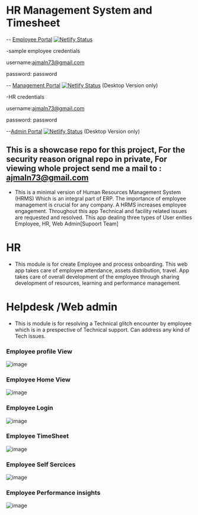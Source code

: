 # HR Management System and Timesheet
-- [Employee Portal](https://hr-stack.xyz)
[![Netlify Status](https://api.netlify.com/api/v1/badges/c215a0b7-64ca-49d6-862b-3633c953dad9/deploy-status)](https://app.netlify.com/sites/hr-stack/deploys)

-sample employee credentials

username:ajmaln73@gmail.com

password: password


-- [Management Portal](https://management.hr-stack.xyz) 
[![Netlify Status](https://api.netlify.com/api/v1/badges/33f2d74e-3878-4660-9c95-48a695b78a44/deploy-status)](https://app.netlify.com/sites/management-hr-stack/deploys)  (Desktop Version only)

-HR credentials

username:ajmaln73@gmail.com

password: password

--[Admin Portal](https://admin.hr-stack.xyz) 
[![Netlify Status](https://api.netlify.com/api/v1/badges/3709b5ce-41cf-439d-901a-2bece9aac00a/deploy-status)](https://app.netlify.com/sites/admin-hr-stack/deploys) (Desktop Version only)

## This is a showcase repo for this project, For the security reason orignal repo in private, For viewing whole project send me a mail to : ajmaln73@gmail.com

- This is a  minimal version of Human Resources Management System (HRMS) Which is an integral part of ERP. The importance of employee management is crucial for any company. A HRMS increases employee engagement. Throughout this app Technical and facility related issues are  requested and resolved.
This app dealing three types of User enities Employee, HR, Web Admin[Supoort Team]

# HR 
- This module is for create Employee and  process onboarding. This web app takes care of employee attendance, assets distribution, travel. App takes care of overall development of the employee through sharing development of resources, learning and performance management.

# Helpdesk /Web admin
- This is module is for resolving a Technical glitch encounter by employee which is in a prespective of Technical support.
Can address any kind of Tech issues. 



### Employee profile View
![image](https://user-images.githubusercontent.com/84835379/150962266-5960ae73-e19b-412d-80ff-54fbd23df3a8.png)

### Employee Home View
![image](https://user-images.githubusercontent.com/84835379/150962376-e5e4c7e0-6be8-4d34-aa10-d46b91998ed6.png)

### Employee Login
![image](https://user-images.githubusercontent.com/84835379/150962481-d0318951-8783-42b2-858d-7944ec04a444.png)

### Employee TimeSheet
![image](https://user-images.githubusercontent.com/84835379/150962650-352b997f-e82d-41b1-9faa-ebe77b18785a.png)

### Employee Self Sercices
![image](https://user-images.githubusercontent.com/84835379/150962749-39235b03-69aa-49c6-b3ed-211173aecd69.png)

### Employee Performance insights
![image](https://user-images.githubusercontent.com/84835379/150962887-40d7730d-5923-4378-8ee4-07fa07fa495d.png)

